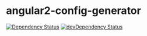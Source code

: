 # angular2-config-generator
[![Dependency Status](https://david-dm.org/blacksonic/angular2-esnext-todomvc.svg)](https://david-dm.org/blacksonic/angular2-config-generator)
[![devDependency Status](https://david-dm.org/blacksonic/angular2-esnext-todomvc/dev-status.svg)](https://david-dm.org/blacksonic/angular2-config-generator?type=dev)
